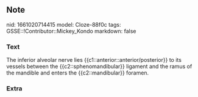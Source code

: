 ## Note
nid: 1661020714415
model: Cloze-88f0c
tags: GSSE::!Contributor::Mickey_Kondo
markdown: false

### Text
The inferior alveolar nerve lies {{c1::anterior::anterior/posterior}} to its vessels between the {{c2::sphenomandibular}} ligament and the ramus of the mandible and enters the {{c2::mandibular}} foramen.

### Extra


